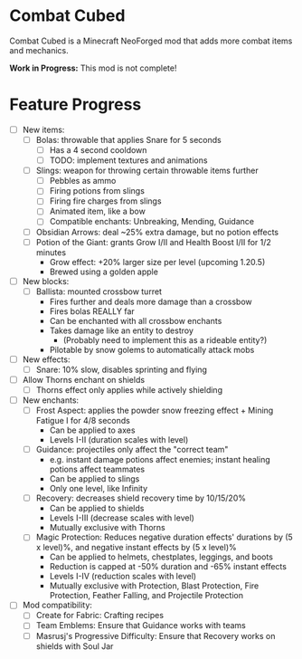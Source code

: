 # Combat Cubed

Combat Cubed is a Minecraft NeoForged mod that adds more combat items and mechanics.

**Work in Progress:** This mod is not complete!

# Feature Progress

- [ ] New items:
    - [ ] Bolas: throwable that applies Snare for 5 seconds
        - [ ] Has a 4 second cooldown
        - [ ] TODO: implement textures and animations
    - [ ] Slings: weapon for throwing certain throwable items further
        - [ ] Pebbles as ammo
        - [ ] Firing potions from slings
        - [ ] Firing fire charges from slings
        - [ ] Animated item, like a bow
        - [ ] Compatible enchants: Unbreaking, Mending, Guidance
    - [ ] Obsidian Arrows: deal ~25% extra damage, but no potion effects
    - [ ] Potion of the Giant: grants Grow I/II and Health Boost I/II for 1/2 minutes
        - Grow effect: +20% larger size per level (upcoming 1.20.5)
        - Brewed using a golden apple
- [ ] New blocks:
    - [ ] Ballista: mounted crossbow turret
        - Fires further and deals more damage than a crossbow
        - Fires bolas REALLY far
        - Can be enchanted with all crossbow enchants
        - Takes damage like an entity to destroy
            - (Probably need to implement this as a rideable entity?)
        - Pilotable by snow golems to automatically attack mobs
- [ ] New effects:
    - [ ] Snare: 10% slow, disables sprinting and flying
- [ ] Allow Thorns enchant on shields
    - [ ] Thorns effect only applies while actively shielding
- [ ] New enchants:
    - [ ] Frost Aspect: applies the powder snow freezing effect + Mining Fatigue I for 4/8 seconds
        - Can be applied to axes
        - Levels I-II (duration scales with level)
    - [ ] Guidance: projectiles only affect the "correct team"
        - e.g. instant damage potions affect enemies; instant healing potions affect teammates
        - Can be applied to slings
        - Only one level, like Infinity
    - [ ] Recovery: decreases shield recovery time by 10/15/20%
        - Can be applied to shields
        - Levels I-III (decrease scales with level)
        - Mutually exclusive with Thorns
    - [ ] Magic Protection: Reduces negative duration effects' durations by (5 x level)%, and negative instant effects by (5 x level)%
        - Can be applied to helmets, chestplates, leggings, and boots
        - Reduction is capped at -50% duration and -65% instant effects
        - Levels I-IV (reduction scales with level)
        - Mutually exclusive with Protection, Blast Protection, Fire Protection, Feather Falling, and Projectile Protection
- [ ] Mod compatibility:
  - [ ] Create for Fabric: Crafting recipes
  - [ ] Team Emblems: Ensure that Guidance works with teams
  - [ ] Masrusj's Progressive Difficulty: Ensure that Recovery works on shields with Soul Jar
